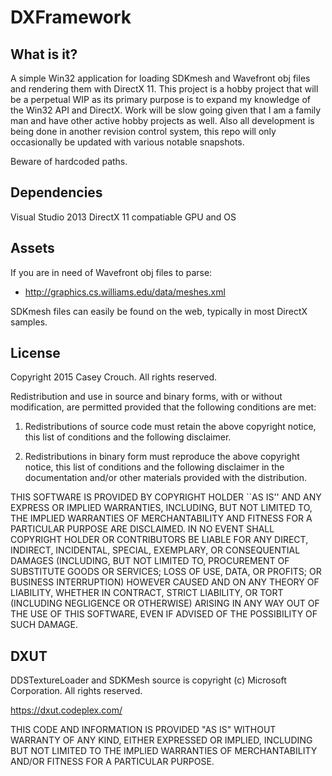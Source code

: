 DXFramework
==================================

What is it?
------------

A simple Win32 application for loading SDKmesh and Wavefront obj files and rendering them with DirectX 11.
This project is a hobby project that will be a perpetual WIP as its primary purpose is to expand my knowledge
of the Win32 API and DirectX. Work will be slow going given that I am a family man and have other active
hobby projects as well. Also all development is being done in another revision control system, this repo will
only occasionally be updated with various notable snapshots.

Beware of hardcoded paths.

Dependencies
----------------

Visual Studio 2013
DirectX 11 compatiable GPU and OS

Assets
-------

If you are in need of Wavefront obj files to parse:
- http://graphics.cs.williams.edu/data/meshes.xml

SDKmesh files can easily be found on the web, typically in most DirectX samples.


License
---------------------------

Copyright 2015 Casey Crouch. All rights reserved.

Redistribution and use in source and binary forms, with or without
modification, are permitted provided that the following conditions are met:

   1. Redistributions of source code must retain the above copyright notice,
      this list of conditions and the following disclaimer.

   2. Redistributions in binary form must reproduce the above copyright notice,
      this list of conditions and the following disclaimer in the documentation
      and/or other materials provided with the distribution.

THIS SOFTWARE IS PROVIDED BY COPYRIGHT HOLDER ``AS IS'' AND ANY EXPRESS OR
IMPLIED WARRANTIES, INCLUDING, BUT NOT LIMITED TO, THE IMPLIED WARRANTIES OF
MERCHANTABILITY AND FITNESS FOR A PARTICULAR PURPOSE ARE DISCLAIMED. IN NO
EVENT SHALL COPYRIGHT HOLDER OR CONTRIBUTORS BE LIABLE FOR ANY DIRECT,
INDIRECT, INCIDENTAL, SPECIAL, EXEMPLARY, OR CONSEQUENTIAL DAMAGES (INCLUDING,
BUT NOT LIMITED TO, PROCUREMENT OF SUBSTITUTE GOODS OR SERVICES; LOSS OF USE,
DATA, OR PROFITS; OR BUSINESS INTERRUPTION) HOWEVER CAUSED AND ON ANY THEORY OF
LIABILITY, WHETHER IN CONTRACT, STRICT LIABILITY, OR TORT (INCLUDING NEGLIGENCE
OR OTHERWISE) ARISING IN ANY WAY OUT OF THE USE OF THIS SOFTWARE, EVEN IF
ADVISED OF THE POSSIBILITY OF SUCH DAMAGE.


DXUT
------

DDSTextureLoader and SDKMesh source is copyright (c) Microsoft Corporation. All rights reserved.

https://dxut.codeplex.com/

THIS CODE AND INFORMATION IS PROVIDED "AS IS" WITHOUT WARRANTY OF
ANY KIND, EITHER EXPRESSED OR IMPLIED, INCLUDING BUT NOT LIMITED TO
THE IMPLIED WARRANTIES OF MERCHANTABILITY AND/OR FITNESS FOR A
PARTICULAR PURPOSE.
